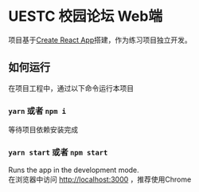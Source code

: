 # UESTC 校园论坛 Web端

项目基于[Create React App](https://github.com/facebook/create-react-app)搭建，作为练习项目独立开发。

## 如何运行

在项目工程中，通过以下命令运行本项目

### `yarn` 或者 `npm i`

等待项目依赖安装完成

### `yarn start` 或者 `npm start`

Runs the app in the development mode.\
在浏览器中访问 [http://localhost:3000](http://localhost:3000) ，推荐使用Chrome
